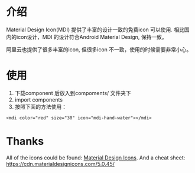 # 介绍

Material Design Icon(MDI) 提供了丰富的设计一致的免费icon 可以使用.
相比国内的icon设计，MDI 的设计符合Android Material Design, 保持一致。

阿里云也提供了很多丰富的icon, 但很多icon 不一致，使用的时候需要非常小心。

# 使用

1. 下载component 后放入到compoments/ 文件夹下
2. import components
3. 按照下面的方法使用： 

```
<mdi color="red" size="30" icon="mdi-hand-water"></mdi>
```

# Thanks

All of the icons could be found: [Material Design Icons](materialdesignicons.com).
And a cheat sheet: https://cdn.materialdesignicons.com/5.0.45/
